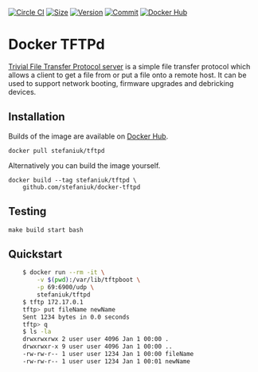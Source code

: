 [![Circle CI](https://circleci.com/gh/stefaniuk/docker-tftpd.svg?style=shield "CircleCI")](https://circleci.com/gh/stefaniuk/docker-tftpd)&nbsp;[![Size](https://images.microbadger.com/badges/image/stefaniuk/tftpd.svg)](http://microbadger.com/images/stefaniuk/tftpd)&nbsp;[![Version](https://images.microbadger.com/badges/version/stefaniuk/tftpd.svg)](http://microbadger.com/images/stefaniuk/tftpd)&nbsp;[![Commit](https://images.microbadger.com/badges/commit/stefaniuk/tftpd.svg)](http://microbadger.com/images/stefaniuk/tftpd)&nbsp;[![Docker Hub](https://img.shields.io/docker/pulls/stefaniuk/tftpd.svg)](https://hub.docker.com/r/stefaniuk/tftpd/)

Docker TFTPd
============

[Trivial File Transfer Protocol server](https://linux.die.net/man/8/tftpd) is a simple file transfer protocol which allows a client to get a file from or put a file onto a remote host. It can be used to support network booting, firmware upgrades and debricking devices.

Installation
------------

Builds of the image are available on [Docker Hub](https://hub.docker.com/r/stefaniuk/tftpd/).

    docker pull stefaniuk/tftpd

Alternatively you can build the image yourself.

    docker build --tag stefaniuk/tftpd \
        github.com/stefaniuk/docker-tftpd

Testing
-------

    make build start bash

Quickstart
----------

```bash
    $ docker run --rm -it \
        -v $(pwd):/var/lib/tftpboot \
        -p 69:6900/udp \
        stefaniuk/tftpd
    $ tftp 172.17.0.1
    tftp> put fileName newName
    Sent 1234 bytes in 0.0 seconds
    tftp> q
    $ ls -la
    drwxrwxrwx 2 user user 4096 Jan 1 00:00 .
    drwxrwxr-x 9 user user 4096 Jan 1 00:00 ..
    -rw-rw-r-- 1 user user 1234 Jan 1 00:00 fileName
    -rw-rw-r-- 1 user user 1234 Jan 1 00:01 newName
```
